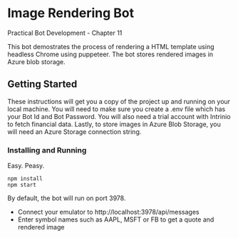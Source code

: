 # Image Rendering Bot

Practical Bot Development - Chapter 11

This bot demostrates the process of rendering a HTML template using headless Chrome using puppeteer. The bot stores rendered images in Azure blob storage.

## Getting Started

These instructions will get you a copy of the project up and running on your local machine. You will need to make sure you create a .env file which has your Bot Id and Bot Password. You will also need a trial account with Intrinio to fetch financial data. Lastly, to store images in Azure Blob Storage, you will need an Azure Storage connection string.

### Installing and Running

Easy. Peasy.

```
npm install
npm start
```

By default, the bot will run on port 3978. 

* Connect your emulator to http://localhost:3978/api/messages
* Enter symbol names such as AAPL, MSFT or FB to get a quote and rendered image